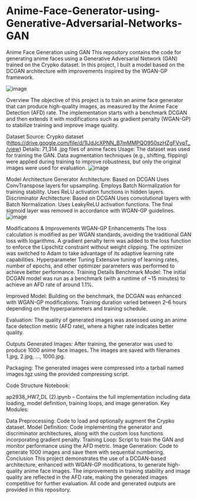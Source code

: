 # Anime-Face-Generator-using-Generative-Adversarial-Networks-GAN

Anime Face Generation using GAN
This repository contains the code for generating anime faces using a Generative Adversarial Network (GAN) trained on the Crypko dataset. In this project, I built a model based on the DCGAN architecture with improvements inspired by the WGAN-GP framework.

![image](https://github.com/user-attachments/assets/ae9e493a-31e1-4336-953b-df6a4f35a918)


Overview
The objective of this project is to train an anime face generator that can produce high-quality images, as measured by the Anime Face Detection (AFD) rate. The implementation starts with a benchmark DCGAN and then extends it with modifications such as gradient penalty (WGAN-GP) to stabilize training and improve image quality.

Dataset
Source: Crypko dataset (https://drive.google.com/file/d/1IJdJcXPNN_B7mMMPQO950szHZgFVvpT_/view)
Details: 71,314 .jpg files of anime faces
Usage: The dataset was used for training the GAN. Data augmentation techniques (e.g., shifting, flipping) were applied during training to improve robustness, but only the original images were used for evaluation.
![image](https://github.com/user-attachments/assets/3d55e701-748d-45b0-b622-85d5df020b63)

Model Architecture
Generator
Architecture: Based on DCGAN
Uses ConvTranspose layers for upsampling.
Employs Batch Normalization for training stability.
Uses ReLU activation functions in hidden layers.
Discriminator
Architecture: Based on DCGAN
Uses convolutional layers with Batch Normalization.
Uses LeakyReLU activation functions.
The final sigmoid layer was removed in accordance with WGAN-GP guidelines.
![image](https://github.com/user-attachments/assets/9a9a7771-efd3-4405-9a69-bc2495daa279)




Modifications & Improvements
WGAN-GP Enhancements
The loss calculation is modified as per WGAN standards, avoiding the traditional GAN loss with logarithms.
A gradient penalty term was added to the loss function to enforce the Lipschitz constraint without weight clipping.
The optimizer was switched to Adam to take advantage of its adaptive learning rate capabilities.
Hyperparameter Tuning
Extensive tuning of learning rates, number of epochs, and other optimizer parameters was performed to achieve better performance.
Training Details
Benchmark Model:
The initial DCGAN model was run as a benchmark (with a runtime of ~15 minutes) to achieve an AFD rate of around 1.1%.

Improved Model:
Building on the benchmark, the DCGAN was enhanced with WGAN-GP modifications. Training duration varied between 2–6 hours depending on the hyperparameters and training schedule.

Evaluation:
The quality of generated images was assessed using an anime face detection metric (AFD rate), where a higher rate indicates better quality.

Outputs
Generated Images:
After training, the generator was used to produce 1000 anime face images.
The images are saved with filenames 1.jpg, 2.jpg, …, 1000.jpg.

Packaging:
The generated images were compressed into a tarball named images.tgz using the provided compressing script.

Code Structure
Notebook:

ap2938_HW7_DL (2).ipynb – Contains the full implementation including data loading, model definition, training loops, and image generation.
Key Modules:

Data Preprocessing: Code to load and optionally augment the Crypko dataset.
Model Definition: Code implementing the generator and discriminator architectures, along with the custom loss functions incorporating gradient penalty.
Training Loop: Script to train the GAN and monitor performance using the AFD metric.
Image Generation: Code to generate 1000 images and save them with sequential numbering.
Conclusion
This project demonstrates the use of a DCGAN-based architecture, enhanced with WGAN-GP modifications, to generate high-quality anime face images. The improvements in training stability and image quality are reflected in the AFD rate, making the generated images competitive for further evaluation. All code and generated outputs are provided in this repository.
